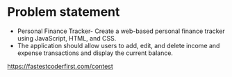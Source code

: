 # Problem statement 


- Personal Finance Tracker- Create a web-based personal finance tracker using JavaScript, HTML, and CSS. 
- The application should allow users to add, edit, and delete income and expense transactions and display the current balance.

https://fastestcoderfirst.com/contest
